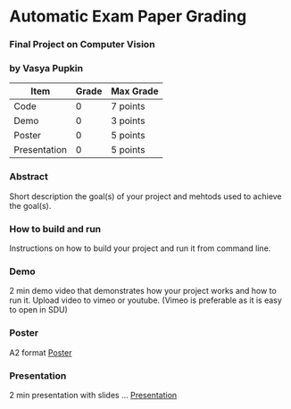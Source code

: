 # Automatic Exam Paper Grading 
### Final Project on Computer Vision
### by Vasya Pupkin

| Item          | Grade | Max Grade  |
| ------------- | ----- | ---------- |
| Code          | 0     | 7 points   |
| Demo          | 0     | 3 points   |
| Poster        | 0     | 5 points   |
| Presentation  | 0     | 5 points   |

### Abstract
Short description the goal(s) of your project and mehtods used to achieve the goal(s).

### How to build and run
Instructions on how to build your project and run it from command line.

### Demo
2 min demo video that demonstrates how your project works and how to run it. Upload video to vimeo or youtube. (Vimeo is preferable as it is easy to open in SDU)

### Poster
A2 format
[Poster](pdf/poster.pdf)

### Presentation
2 min presentation with slides ...
[Presentation](pdf/presentation.pdf)

